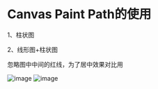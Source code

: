 # Canvas Paint Path的使用
1、柱状图

2、线形图+柱状图

忽略图中中间的红线，为了居中效果对比用

![image](https://github.com/skillchina/CanvasDemo/blob/master/screenshot/screen1.png)
![image](https://github.com/skillchina/CanvasDemo/blob/master/screenshot/screen2.png)

